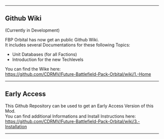 --------------------------------------------------------------------------------------------------------------------
## Github Wiki

(Currently in Development)

FBP Orbital has now get an public Github Wiki.   
It includes several Documentations for these following Topics:
- Unit Databases (for all Factions) 
- Introduction for the new Techlevels

You can find the Wike here:   
https://github.com/CDRMV/Future-Battlefield-Pack-Orbital/wiki/1.-Home

--------------------------------------------------------------------------------------------------------------------
## Early Access

This Github Repository can be used to get an Early Access Version of this Mod.    
You can find additional Informations and Install Instructions here:   
https://github.com/CDRMV/Future-Battlefield-Pack-Orbital/wiki/3.-Installation

--------------------------------------------------------------------------------------------------------------------




